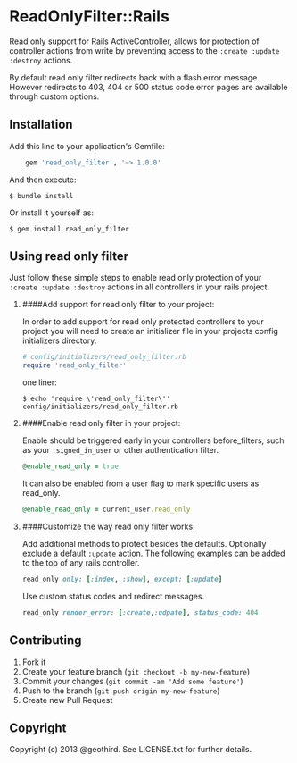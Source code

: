 # ReadOnlyFilter::Rails

Read only support for Rails ActiveController, allows for protection of controller actions from write by preventing access to the `:create :update :destroy` actions.

By default read only filter redirects back with a flash error message. However redirects to 403, 404 or 500 status code error pages are available through custom options.

## Installation

Add this line to your application's Gemfile:

```ruby
	gem 'read_only_filter', '~> 1.0.0'
```
    
	
And then execute:

    $ bundle install

Or install it yourself as:

    $ gem install read_only_filter
    
	
## Using read only filter

Just follow these simple steps to enable read only protection of your `:create :update :destroy` actions in all controllers in your rails project.

1. ####Add support for read only filter to your project:

	In order to add support for read only protected controllers to your project you will
need to create an initializer file in your projects config initializers directory.

	```ruby
	# config/initializers/read_only_filter.rb
	require 'read_only_filter'
	```

	one liner:
	
	```shell
	$ echo 'require \'read_only_filter\'' config/initializers/read_only_filter.rb
	```
		
2. ####Enable read only filter in your project:

	Enable should be triggered early in your controllers before_filters, such as
	your `:signed_in_user` or other authentication filter.
	
	```ruby
	@enable_read_only = true
	```
	
	It can also be enabled from a user flag to mark specific users as read_only.
	
	```ruby
	@enable_read_only = current_user.read_only
	```
	
	   
3. ####Customize the way read only filter works:

	Add additional methods to protect besides the defaults. Optionally exclude a default `:update` action. The following examples can be added to the top of any rails controller.

	```ruby
	read_only only: [:index, :show], except: [:update]
    ```
    Use custom status codes and redirect messages.
    
    ```ruby
    read_only render_error: [:create,:udpate], status_code: 404
    ```
	


## Contributing

1. Fork it
2. Create your feature branch (`git checkout -b my-new-feature`)
3. Commit your changes (`git commit -am 'Add some feature'`)
4. Push to the branch (`git push origin my-new-feature`)
5. Create new Pull Request
 

## Copyright

Copyright (c) 2013 @geothird. See LICENSE.txt for
further details.